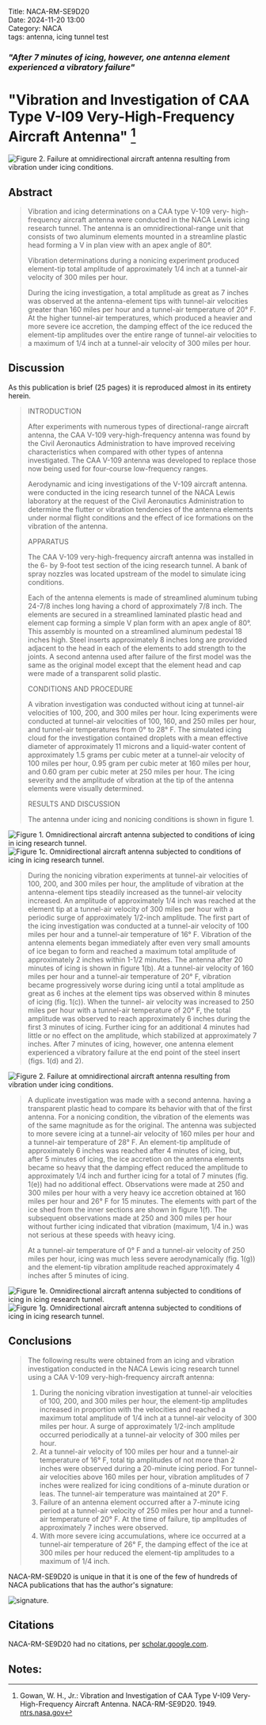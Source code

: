 Title: NACA-RM-SE9D20  
Date: 2024-11-20 13:00  
Category: NACA  
tags: antenna, icing tunnel test     

### _"After 7 minutes of icing, however, one antenna element experienced a vibratory failure"_  

# "Vibration and Investigation of CAA Type V-I09 Very-High-Frequency Aircraft Antenna" [^1]  

![Figure 2. Failure at omnidirectional aircraft antenna resulting from vibration under
icing conditions.](/images%2FNACA-RM-SE9D20%2FFigure%202.png)
 
## Abstract  
 
> Vibration and icing determinations on a CAA type V-109 very- 
high-frequency aircraft antenna were conducted in the NACA Lewis 
icing research tunnel. The antenna is an omnidirectional-range unit 
that consists of two aluminum elements mounted in a streamline 
plastic head forming a V in plan view with an apex angle of 80°.
> 
> Vibration determinations during a nonicing experiment produced 
element-tip total amplitude of approximately 1/4 inch at a tunnel-air 
velocity of 300 miles per hour.
> 
> During the icing investigation, a total amplitude as great as 
7 inches was observed at the antenna-element tips with tunnel-air 
velocities greater than 160 miles per hour and a tunnel-air temperature 
of 20° F. At the higher tunnel-air temperatures, which produced a 
heavier and more severe ice accretion, the damping effect of 
the ice reduced the element-tip amplitudes over the entire range of 
tunnel-air velocities to a maximum of 1/4 inch at a tunnel-air 
velocity of 300 miles per hour.

## Discussion  

As this publication is brief (25 pages) it is reproduced 
almost in its entirety herein. 

>INTRODUCTION
> 
> After experiments with numerous types of directional-range aircraft 
antenna, the CAA V-109 very-high-frequency antenna was
found by the Civil Aeronautics Administration to have improved
receiving characteristics when compared with other types of antenna
investigated. The CAA V-109 antenna was developed to replace those
now being used for four-course low-frequency ranges.
> 
> Aerodynamic and icing investigations of the V-109 aircraft
antenna. were conducted in the icing research tunnel of the NACA
Lewis laboratory at the request of the Civil Aeronautics Administration 
to determine the flutter or vibration tendencies of the
antenna elements under normal flight conditions and the effect of
ice formations on the vibration of the antenna.
> 
> APPARATUS
> 
> The CAA V-109 very-high-frequency aircraft antenna was
installed in the 6- by 9-foot test section of the icing research
tunnel. A bank of spray nozzles was located upstream of the model
to simulate icing conditions.
> 
> Each of the antenna elements is made of streamlined aluminum
tubing 24-7/8 inches long having a chord of approximately 7/8 inch.
The elements are secured in a streamlined laminated plastic head
and element cap forming a simple V plan form with an apex angle
of 80°. This assembly is mounted on a streamlined aluminum pedestal 
18 inches high. Steel inserts approximately 8 inches long
are provided adjacent to the head in each of the elements to add
strength to the joints. A second antenna used after failure of the
first model was the same as the original model except that the element 
head and cap were made of a transparent solid plastic.
> 
> CONDITIONS AND PROCEDURE
> 
> A vibration investigation was conducted without icing at
tunnel-air velocities of 100, 200, and 300 miles per hour. Icing
experiments were conducted at tunnel-air velocities of 100, 160,
and 250 miles per hour, and tunnel-air temperatures from 0° to
28° F. The simulated icing cloud for the investigation contained
droplets with a mean effective diameter of approximately 11 microns
and a liquid-water content of approximately 1.5 grams per cubic
meter at a tunnel-air velocity of 100 miles per hour, 0.95 gram
per cubic meter at 160 miles per hour, and 0.60 gram per cubic
meter at 250 miles per hour. The icing severity and the amplitude
of vibration at the tip of the antenna elements were visually
determined.
> 
> RESULTS AND DISCUSSION
> 
> The antenna under icing and nonicing conditions is shown in
figure 1.

![Figure 1. Omnidirectional aircraft antenna subjected to conditions of icing in icing research tunnel.](/images%2FNACA-RM-SE9D20%2FFigure%201.png)  
![Figure 1c. Omnidirectional aircraft antenna subjected to conditions of icing in icing research tunnel.](/images%2FNACA-RM-SE9D20%2FFigure%201c.png)  

>During the nonicing vibration experiments at tunnel-air velocities 
of 100, 200, and 300 miles per hour, the amplitude of vibration 
at the antenna-element tips steadily increased as the tunnel-air 
velocity increased. An amplitude of approximately 1/4 inch was
reached at the element tip at a tunnel-air velocity of 300 miles
per hour with a periodic surge of approximately 1/2-inch amplitude.
The first part of the icing investigation was conducted at a
tunnel-air velocity of 100 miles per hour and a tunnel-air temperature 
of 16° F. Vibration of the antenna elements began immediately
after even very small amounts of ice began to form and reached a
maximum total amplitude of approximately 2 inches within 1-1/2 minutes.
The antenna after 20 minutes of icing is shown in figure 1(b). At
a tunnel-air velocity of 160 miles per hour and a tunnel-air temperature 
of 20° F, vibration became progressively worse during icing
until a total amplitude as great as 6 inches at the element tips
was observed within 8 minutes of icing (fig. 1(c)). When the tunnel-
air velocity was increased to 250 miles per hour with a tunnel-air
temperature of 20° F, the total amplitude was observed to reach
approximately 6 inches during the first 3 minutes of icing. Further
icing for an additional 4 minutes had little or no effect on the
amplitude, which stabilized at approximately 7 inches. After 7 minutes 
of icing, however, one antenna element experienced a vibratory
failure at the end point of the steel insert (figs. 1(d) and 2).  

![Figure 2. Failure at omnidirectional aircraft antenna resulting from vibration under
icing conditions.](/images%2FNACA-RM-SE9D20%2FFigure%202.png)

>A duplicate investigation was made with a second antenna. having
a transparent plastic head to compare its behavior with that of the
first antenna. For a nonicing condition, the vibration of the elements 
was of the same magnitude as for the original. The antenna
was subjected to more severe icing at a tunnel-air velocity of
160 miles per hour and a tunnel-air temperature of 28° F. An
element-tip amplitude of approximately 6 inches was reached after
4 minutes of icing, but, after 5 minutes of icing, the ice accretion 
on the antenna elements became so heavy that the damping
effect reduced the amplitude to approximately 1/4 inch and further
icing for a total of 7 minutes (fig. 1(e)) had no additional effect.
Observations were made at 250 and 300 miles per hour with a
very heavy ice accretion obtained at 160 miles per hour and 26° F
for 15 minutes. The elements with part of the ice shed from the
inner sections are shown in figure 1(f). The subsequent observations
made at 250 and 300 miles per hour without further icing indicated
that vibration (maximum, 1/4 in.) was not serious at these speeds
with heavy icing.
> 
> At a tunnel-air temperature of 0° F and a tunnel-air velocity 
of 250 miles per hour, icing was much less severe aerodynamically 
(fig. 1(g)) and the element-tip vibration amplitude reached 
approximately 4 inches after 5 minutes of icing.

![Figure 1e. Omnidirectional aircraft antenna subjected to conditions of icing in icing research tunnel.](/images%2FNACA-RM-SE9D20%2FFigure%201e.png)  
![Figure 1g. Omnidirectional aircraft antenna subjected to conditions of icing in icing research tunnel.](/images%2FNACA-RM-SE9D20%2FFigure%201g.png)  

## Conclusions  

>The following results were obtained from an icing and vibration 
investigation conducted in the NACA Lewis icing research tunnel 
using a CAA V-109 very-high-frequency aircraft antenna:  
>1. During the nonicing vibration investigation at tunnel-air
velocities of 100, 200, and 300 miles per hour, the element-tip
amplitudes increased in proportion with the velocities and reached
a maximum total amplitude of 1/4 inch at a tunnel-air velocity of
300 miles per hour. A surge of approximately 1/2-inch amplitude
occurred periodically at a tunnel-air velocity of 300 miles per
hour.  
>2. At a tunnel-air velocity of 100 miles per hour and a tunnel-air 
temperature of 16° F, total tip amplitudes of not more than
2 inches were observed during a 20-minute icing period. For tunnel-air 
velocities above 160 miles per hour, vibration amplitudes of
7 inches were realized for icing conditions of a-minute duration or
leas. The tunnel-air temperature was maintained at 20° F.  
>3. Failure of an antenna element occurred after a 7-minute
icing period at a tunnel-air velocity of 250 miles per hour and a
tunnel-air temperature of 20° F. At the time of failure, tip
amplitudes of approximately 7 inches were observed.  
>4. With more severe icing accumulations, where ice occurred at
a tunnel-air temperature of 26° F, the damping effect of the ice at
300 miles per hour reduced the element-tip amplitudes to a maximum
of 1/4 inch.

NACA-RM-SE9D20 is unique in that it is one of the few of hundreds of NACA publications 
that has the author's signature:  

![signature.](/images%2FNACA-RM-SE9D20%2Fsignature.png)  

## Citations  

NACA-RM-SE9D20 had no citations, per [scholar.google.com](https://scholar.google.com/scholar?hl=en&as_sdt=0%2C48&q=NACA-RM-SE9D20&btnG=).  

## Notes:  

[^1]: Gowan, W. H., Jr.: Vibration and Investigation of CAA Type V-I09 Very-High-Frequency Aircraft Antenna. NACA-RM-SE9D20. 1949. [ntrs.nasa.gov](https://ntrs.nasa.gov/citations/19810068745)  

